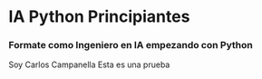 # IA Python Principiantes
### Formate como Ingeniero en IA empezando con Python

Soy Carlos Campanella
Esta es una prueba
